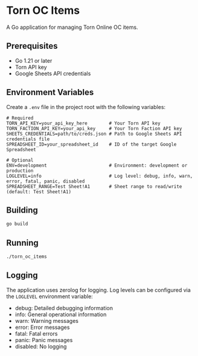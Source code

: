 # Torn OC Items

A Go application for managing Torn Online OC items.

## Prerequisites

- Go 1.21 or later
- Torn API key
- Google Sheets API credentials

## Environment Variables

Create a `.env` file in the project root with the following variables:

```env
# Required
TORN_API_KEY=your_api_key_here        # Your Torn API key
TORN_FACTION_API_KEY=your_api_key     # Your Torn Faction API key
SHEETS_CREDENTIALS=path/to/creds.json # Path to Google Sheets API credentials file
SPREADSHEET_ID=your_spreadsheet_id    # ID of the target Google Spreadsheet

# Optional
ENV=development                       # Environment: development or production
LOGLEVEL=info                         # Log level: debug, info, warn, error, fatal, panic, disabled
SPREADSHEET_RANGE=Test Sheet!A1       # Sheet range to read/write (default: Test Sheet!A1)
```

## Building

```bash
go build
```

## Running

```bash
./torn_oc_items
```

## Logging

The application uses zerolog for logging. Log levels can be configured via the `LOGLEVEL` environment variable:

- debug: Detailed debugging information
- info: General operational information
- warn: Warning messages
- error: Error messages
- fatal: Fatal errors
- panic: Panic messages
- disabled: No logging
